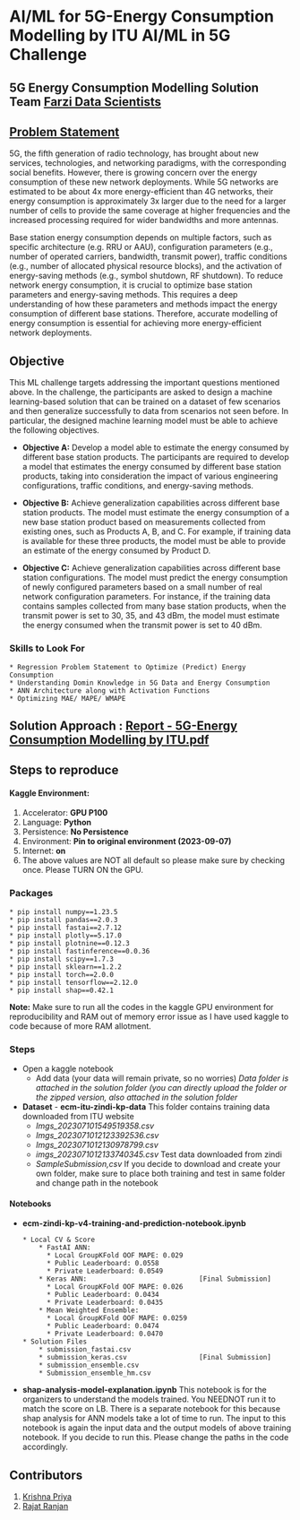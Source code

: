 # AI/ML for 5G-Energy Consumption Modelling by ITU AI/ML in 5G Challenge

## 5G Energy Consumption Modelling Solution Team [Farzi Data Scientists](https://zindi.africa/competitions/aiml-for-5g-energy-consumption-modelling/leaderboard/teams/farzi_data_scientists)

## [Problem Statement](https://zindi.africa/competitions/aiml-for-5g-energy-consumption-modelling)
5G, the fifth generation of radio technology, has brought about new services, technologies, and networking paradigms, with the corresponding social benefits. However, there is growing concern over the energy consumption of these new network deployments. While 5G networks are estimated to be about 4x more energy-efficient than 4G networks, their energy consumption is approximately 3x larger due to the need for a larger number of cells to provide the same coverage at higher frequencies and the increased processing required for wider bandwidths and more antennas.

Base station energy consumption depends on multiple factors, such as specific architecture (e.g. RRU or AAU), configuration parameters (e.g., number of operated carriers, bandwidth, transmit power), traffic conditions (e.g., number of allocated physical resource blocks), and the activation of energy-saving methods (e.g., symbol shutdown, RF shutdown). To reduce network energy consumption, it is crucial to optimize base station parameters and energy-saving methods. This requires a deep understanding of how these parameters and methods impact the energy consumption of different base stations. Therefore, accurate modelling of energy consumption is essential for achieving more energy-efficient network deployments.

## Objective
This ML challenge targets addressing the important questions mentioned above. In the challenge, the participants are asked to design a machine learning-based solution that can be trained on a dataset of few scenarios and then generalize successfully to data from scenarios not seen before. In particular, the designed machine learning model must be able to achieve the following objectives.

* **Objective A:** Develop a model able to estimate the energy consumed by different base station products. The participants are required to develop a model that estimates the energy consumed by different base station products, taking into consideration the impact of various engineering configurations, traffic conditions, and energy-saving methods.

* **Objective B:** Achieve generalization capabilities across different base station products. The model must estimate the energy consumption of a new base station product based on measurements collected from existing ones, such as Products A, B, and C. For example, if training data is available for these three products, the model must be able to provide an estimate of the energy consumed by Product D.

* **Objective C:** Achieve generalization capabilities across different base station configurations. The model must predict the energy consumption of newly configured parameters based on a small number of real network configuration parameters. For instance, if the training data contains samples collected from many base station products, when the transmit power is set to 30, 35, and 43 dBm, the model must estimate the energy consumed when the transmit power is set to 40 dBm.

 
### Skills to Look For
```text
* Regression Problem Statement to Optimize (Predict) Energy Consumption
* Understanding Domin Knowledge in 5G Data and Energy Consumption
* ANN Architecture along with Activation Functions
* Optimizing MAE/ MAPE/ WMAPE
```

## Solution Approach : [Report - 5G-Energy Consumption Modelling by ITU.pdf](https://github.com/ITU-AI-ML-in-5G-Challenge/5G-Energy-Consumption-Modelling-Solution-Team-Farzi-Data-Scientists/blob/main/Report%20-%205G-Energy%20Consumption%20Modelling%20by%20ITU.pdf)

## Steps to reproduce

#### Kaggle Environment:
1. Accelerator: **GPU P100**
2. Language: **Python**
3. Persistence: **No Persistence**
4. Environment: **Pin to original environment (2023-09-07)**
5. Internet: **on**
6. The above values are NOT all default so please make sure by checking once. Please TURN ON the GPU.

### Packages
```text
* pip install numpy==1.23.5
* pip install pandas==2.0.3
* pip install fastai==2.7.12
* pip install plotly==5.17.0
* pip install plotnine==0.12.3
* pip install fastinference==0.0.36
* pip install scipy==1.7.3
* pip install sklearn==1.2.2
* pip install torch==2.0.0
* pip install tensorflow==2.12.0
* pip install shap==0.42.1
```
**Note:** Make sure to run all the codes in the kaggle GPU environment for reproducibility and RAM out of memory error issue as I have used kaggle to code because of more RAM allotment.


### Steps
* Open a kaggle notebook
  * Add data (your data will remain private, so no worries) *Data folder is attached in the solution folder (you can directly upload the folder or the zipped version, also attached in the solution folder*
* **Dataset** - **ecm-itu-zindi-kp-data**  This folder contains training data downloaded from ITU website
  * *Imgs_202307101549519358.csv*
  * *Imgs_2023071012123392536.csv*
  * *Imgs_2023071012130978799.csv*
  * *imgs_2023071012133740345.csv*
Test data downloaded from zindi
  * *SampleSubmission,csv*
If you decide to download and create your own folder, make sure to place both training and test in same folder and change path in the notebook

#### Notebooks

* **ecm-zindi-kp-v4-training-and-prediction-notebook.ipynb**
    ```text
    * Local CV & Score
        * FastAI ANN:
          * Local GroupKFold OOF MAPE: 0.029
          * Public Leaderboard: 0.0558
          * Private Leaderboard: 0.0549
        * Keras ANN:                            [Final Submission]
          * Local GroupKFold OOF MAPE: 0.026 
          * Public Leaderboard: 0.0434
          * Private Leaderboard: 0.0435
        * Mean Weighted Ensemble:
          * Local GroupKFold OOF MAPE: 0.0259
          * Public Leaderboard: 0.0474
          * Private Leaderboard: 0.0470
    * Solution Files
        * submission_fastai.csv
        * submission_keras.csv                  [Final Submission]
        * submission_ensemble.csv
        * Submission_ensemble_hm.csv
    ```
* **shap-analysis-model-explanation.ipynb**
  This notebook is for the organizers to understand the models trained. You NEEDNOT run it to match the score on LB. There is a separate notebook for this because shap analysis for ANN models take a lot of time to run. The     input to this notebook is again the input data and the output models of above training notebook. If you decide to run this. Please change the paths in the code accordingly.


## Contributors
1. [Krishna Priya](https://www.linkedin.com/in/krishnapriya18/)
2. [Rajat Ranjan](https://www.linkedin.com/in/rajat-ranjan24/)

